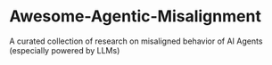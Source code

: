 # Awesome-Agentic-Misalignment
A curated collection of research on misaligned behavior of AI Agents (especially powered by LLMs)
